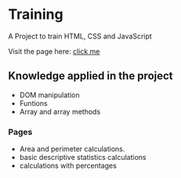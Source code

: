 # Training
A Project to train HTML, CSS and JavaScript

Visit the page here: [click me](https://frankzalarcon.github.io/Training/index.html "click me")
## Knowledge applied in the project
- DOM manipulation
- Funtions
- Array and array methods

###  Pages
- Area and perimeter calculations.
- basic descriptive statistics calculations
- calculations with percentages
